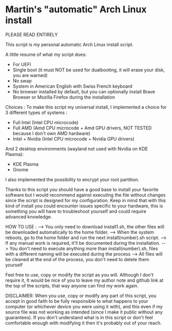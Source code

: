 # Martin's "automatic" Arch Linux install
PLEASE READ ENTIRELY


This script is my personal automatic Arch Linux install script.

A little resume of what my script does:

- For UEFI
- Single boot (it must NOT be used for dualbooting, it will erase your disk, you are warned)
- No swap
- System in American English with Swiss French keyboard
- No browser installed by default, but you can optionally install Brave Browser or Mozilla Firefox during the installation

Choices :
To make this script my universal install, I implemented a choice for 3 different types of systems :
- Full Intel (Intel CPU microcode)
- Full AMD (Amd CPU microcode + Amd GPU drivers, NOT TESTED because I don't own AMD hardware)
- Intel + Nvidia (Intel CPU microcode + Nvidia GPU drivers)

And 2 desktop environments (wayland not used with Nvidia on KDE Plasma):
- KDE Plasma
- Gnome

I also implemented the possibility to encrypt your root partition.


Thanks to this script you should have a good base to install your favorite software but I would recommend against executing the file without changes since the script is designed for my configuration.
Keep in mind that with this kind of install you could encounter issues specific to your hardware, this is something you will have to troubleshoot yourself and could require advanced knowledge.


HOW TO USE :
--> You only need to download install1.sh, the other files will be downloaded automatically to the home folder.
--> When the system reboots, go to the home folder and run the next install(number).sh script.
--> If any manual work is required, it'll be documented during the installation.
--> You don't need to execute anything more than install(number).sh, files with a different naming will be executed during the process
--> All files will be cleaned at the end of the process, you don't need to delete them yourself

Feel free to use, copy or modify the script as you will.
Although I don't require it, It would be nice of you to leave my author note and github link at the top of the scripts, that way anyone can find my work again.

DISCLAIMER:
When you use, copy or modify any part of this script, you accept in good faith to be fully responsible to what happens to your computer (or whichever device you were using it with), and this even if my source file was not working as intended (since I make it public without any guarantees). If you don't understand what is in this script or don't feel comfortable enough with modifying it then it's probably out of your reach.
